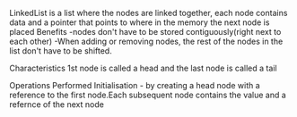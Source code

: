 LinkedList is a list where the nodes are linked together, each node contains data and a pointer that points to where in the memory the next node is placed
Benefits
-nodes don't have to be stored contiguously(right next to each other)
-When adding or removing nodes, the rest of the nodes in the list don't have to be shifted.

Characteristics
1st node is called a head and the last node is called a tail

Operations Performed
Initialisation - by creating a head node with a reference to the first node.Each subsequent node contains the value and a refernce of the next node
